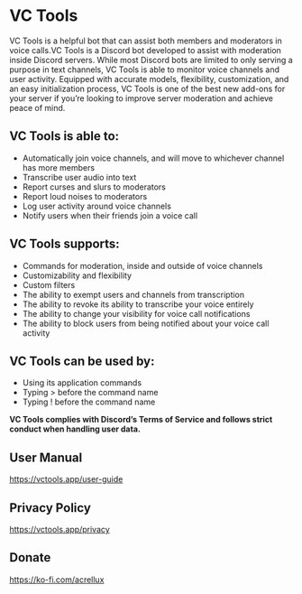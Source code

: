 # VC Tools
VC Tools is a helpful bot that can assist both members and moderators in voice calls.VC Tools is a Discord bot developed to assist with moderation inside Discord servers. While most Discord bots are limited to only serving a purpose in text channels, VC Tools is able to monitor voice channels and user activity. Equipped with accurate models, flexibility, customization, and an easy initialization process, VC Tools is one of the best new add-ons for your server if you’re looking to improve server moderation and achieve peace of mind.

## VC Tools is able to:
- Automatically join voice channels, and will move to whichever channel has more members
- Transcribe user audio into text
- Report curses and slurs to moderators
- Report loud noises to moderators
- Log user activity around voice channels
- Notify users when their friends join a voice call

## VC Tools supports:
- Commands for moderation, inside and outside of voice channels
- Customizability and flexibility
- Custom filters
- The ability to exempt users and channels from transcription
- The ability to revoke its ability to transcribe your voice entirely
- The ability to change your visibility for voice call notifications
- The ability to block users from being notified about your voice call activity

## VC Tools can be used by:
- Using its application commands
- Typing > before the command name
- Typing ! before the command name

**VC Tools complies with Discord’s Terms of Service and follows strict conduct when handling user data.**

## User Manual
https://vctools.app/user-guide
## Privacy Policy
https://vctools.app/privacy
## Donate
https://ko-fi.com/acrellux
